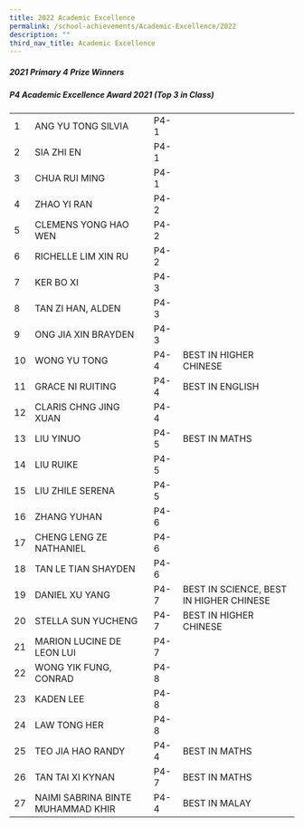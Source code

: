 ```yaml
---
title: 2022 Academic Excellence
permalink: /school-achievements/Academic-Excellence/2022
description: ""
third_nav_title: Academic Excellence
---
```

##### 2021 Primary 4 Prize Winners

##### P4 Academic Excellence Award 2021 (Top 3 in Class)

|  	|  	|  	|  	|
|---	|---	|---	|---	|
| 1 	| ANG YU TONG SILVIA 	| P4-1 	|  	|
| 2 	| SIA ZHI EN 	| P4-1 	|  	|
| 3 	| CHUA RUI MING 	| P4-1 	|  	|
| 4 	| ZHAO YI RAN 	| P4-2 	|  	|
| 5 	| CLEMENS YONG HAO WEN 	| P4-2 	|  	|
| 6 	| RICHELLE LIM XIN RU 	| P4-2 	|  	|
| 7 	| KER BO XI 	| P4-3 	|  	|
| 8 	| TAN ZI HAN, ALDEN 	| P4-3 	|  	|
| 9 	| ONG JIA XIN BRAYDEN 	| P4-3 	|  	|
| 10 	| WONG YU TONG 	| P4-4 	| BEST IN HIGHER CHINESE 	|
| 11 	| GRACE NI RUITING 	| P4-4 	| BEST IN ENGLISH 	|
| 12 	| CLARIS CHNG JING XUAN 	| P4-4 	|  	|
| 13 	| LIU YINUO 	| P4-5 	| BEST IN MATHS 	|
| 14 	| LIU RUIKE 	| P4-5 	|  	|
| 15 	| LIU ZHILE SERENA 	| P4-5 	|  	|
| 16 	| ZHANG YUHAN 	| P4-6 	|  	|
| 17 	| CHENG LENG ZE NATHANIEL 	| P4-6 	|  	|
| 18 	| TAN LE TIAN SHAYDEN 	| P4-6 	|  	|
| 19 	| DANIEL XU YANG 	| P4-7 	| BEST IN SCIENCE, BEST IN HIGHER CHINESE 	|
| 20 	| STELLA SUN YUCHENG 	| P4-7 	| BEST IN HIGHER CHINESE 	|
| 21 	| MARION LUCINE DE LEON LUI 	| P4-7 	|  	|
| 22 	| WONG YIK FUNG, CONRAD 	| P4-8 	|  	|
| 23 	| KADEN LEE 	| P4-8 	|  	|
| 24 	| LAW TONG HER 	| P4-8 	|  	|
| 25 	| TEO JIA HAO RANDY 	| P4-4 	| BEST IN MATHS 	|
| 26 	| TAN TAI XI KYNAN 	| P4-7 	| BEST IN MATHS 	|
| 27 	| NAIMI SABRINA BINTE MUHAMMAD KHIR 	| P4-4 	| BEST IN MALAY 	|


